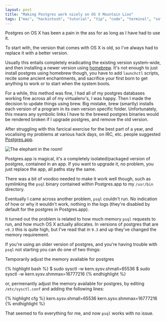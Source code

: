 ```yaml
---
layout: post
title: "Making Postgres work nicely on OS X Mountain Lion"
tags: ["mac", "hackintosh", "tutorial", "tip", "code", "terminal", "software", "development"]
---
```

Postgres on OS X has been a pain in the ass for as long as I have had to use it.

To start with, the version that comes with OS X is old, so I've always had to replace it with a better version.

<!-- more -->

Usually this entails completely eradicating the existing version system-wide, and then installing a newer version using [homebrew](http://brew.sh/). It's not enough to just install postgres using homebrew though, you have to add `launchctl` scripts, recite some ancient enchantments, and sacrifice your first born to get anything to work or to start when the system boots.

For a while, this method was fine, I had all of my postgres databases working fine across all of my virtualenv's, I was happy. Then I made the decision to update things using brew. Big mistake, brew (smartly) installs each version of a program in its own version specific folder. Unfortunately, this means any symbolic links I have to the brewed postgres binaries would be rendered broken if I upgrade postgres, and remove the old version.

After struggling with this farcical exercise for the best part of a year, and vocalising my problems at various hack days, on IRC, etc. people suggested [Postgres.app](http://postgresapp.com/).

![The elephant in the room!](http://uk.omg.li/Ri0C/Image%202013.10.01%2014%3A32%3A09.jpeg)

Postgres.app is magical, it's a completely isolated/packaged version of postgres, contained in an app. If you want to upgrade it, no problem, you just replace the app, all paths stay the same.

There was a bit of voodoo needed to make it work well though, such as symlinking the `psql` binary contained within Postgres.app to my `/usr/bin` directory.

Eventually I came across another problem, `psql` couldn't run. No indication of how or why it wouldn't work, nothing in the logs (they're disabled by default for the postgres in Postgres.app).

It turned out the problem is related to how much memory `psql` requests to run, and how much OS X actually allocates. In versions of postgres that are `<9.3` this is quite high, but I've read that in `9.3` and up they've changed the memory requirement.

If you're using an older version of postgres, and you're having trouble with `psql` not starting you can do one of two things:

Temporarily adjust the memory available for postgres

{% highlight bash %}
$ sudo sysctl -w kern.sysv.shmall=65536
$ sudo sysctl -w kern.sysv.shmmax=16777216
{% endhighlight %}

or, permenantly adjust the memory available for postgres, by editing `/etc/sysctl.conf` and adding the following lines:

{% highlight cfg %}
kern.sysv.shmall=65536
kern.sysv.shmmax=16777216
{% endhighlight %}

That seemed to fix everything for me, and now `psql` works with no issue.
